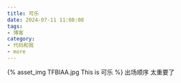 ```yaml
---
title: 可乐
date: 2024-07-11 11:08:08
tags:
- 博客
category:
- 代码和我
- more
---
```

{% asset_img TFBlAA.jpg This is 可乐 %}
出场顺序 太重要了